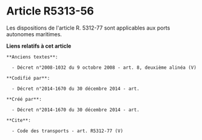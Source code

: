 # Article R5313-56

Les dispositions de l'article R. 5312-77 sont applicables aux ports autonomes maritimes.

**Liens relatifs à cet article**

	**Anciens textes**:

	  - Décret n°2008-1032 du 9 octobre 2008 - art. 8, deuxième alinéa (V)

	**Codifié par**:

	  - Décret n°2014-1670 du 30 décembre 2014 - art.

	**Créé par**:

	  - Décret n°2014-1670 du 30 décembre 2014 - art.

	**Cite**:

	  - Code des transports - art. R5312-77 (V)
